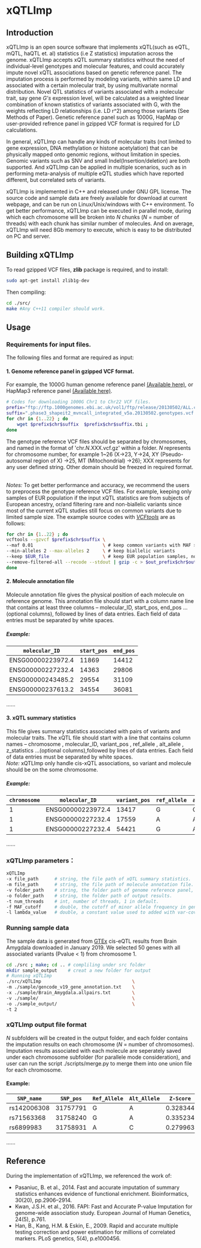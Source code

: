 # xQTLImp
## Introduction
xQTLImp is an open source software that implements xQTL(such as eQTL, mQTL, haQTL et. al) statistics (i.e Z statistics) imputation across the genome. xQTLImp accepts xQTL summary statistics without the need of individual-level genotypes and molecular features, and could accurately impute novel xQTL associations based on genetic reference panel. The imputation process is performed by modeling variants, within same LD and associated with a certain molecular trait, by using multivariate normal distribution. Novel QTL statistics of variants associated with a molecular trait, say gene *G's* expression level, will be calculated as a weighted linear combination of known statistics of variants associated with G, with the weights reflecting LD relationships (i.e. LD r^2) among those variants (See Methods of Paper). Genetic reference panel such as 1000G, HapMap or user-provided refrence panel in gzipped VCF format is required for LD calculations.

In general, xQTLImp can handle any kinds of molecular traits (not limited to gene expression, DNA methylation or histone acetylation) that can be physically mapped onto genomic regions, without limitation in species. Genomic variants such as SNV and small Indel(Insertion/deletion) are both supported. And xQTLImp can be applied in multiple scenarios, such as in performing meta-analysis of multiple eQTL studies which have reported different, but correlated sets of variants. 

xQTLImp is implemented in C++ and released under GNU GPL license. The source code and sample data are freely available for download at current webpage, and can be run on Linux/Unix/windows with C++ environment. To get better performance, xQTLImp can be executed in parallel mode, during which each chromosome will be broken into *N* chunks (*N* = number of threads) with each chunk has similar number of molecules. And on average, xQTLImp will need 8Gb memory to execute, which is easy to be distributed on PC and server.
</br>

##  Building xQTLImp
 To read gzipped VCF files, **zlib** package is required, and to install:
```bash
sudo apt-get install zlib1g-dev
```
Then compiling:
```bash
cd ./src/
make #Any C++11 compiler should work.
```
## Usage
### Requirements for input files.
The following files and format are required as input:
#### 1. Genome reference panel in gzipped VCF format. 
For example, the 1000G human genome reference panel [(Available here)](http://www.internationalgenome.org/data/), or HapMap3 reference panel [(Available here)](https://www.sanger.ac.uk/resources/downloads/human/hapmap3.html).</br>

```bash
# Codes for downloading 1000G Chr1 to Chr22 VCF files.
prefix="ftp://ftp.1000genomes.ebi.ac.uk/vol1/ftp/release/20130502/ALL.chr" ;
suffix=".phase3_shapeit2_mvncall_integrated_v5a.20130502.genotypes.vcf.gz" ;
for chr in {1..22} ; do
    wget $prefix$chr$suffix  $prefix$chr$suffix.tbi ;
done
```
The genotype reference VCF files should be separated by chromosomes, and named in the format of 'chr.*N*.XXX.vcf.gz' within a folder. *N* represents for chromosome number, for example 1~26 (X->23, Y->24, XY (Pseudo-autosomal region of X) ->25, MT (Mitochondrial) ->26); XXX represents for any user defined string. Other domain should be freezed in required format.  </br>
</br>

*Notes:* To get better performance and accuracy, we recommend the users to preprocess the genotype reference VCF files. For example, keeping only samples of EUR population if the input xQTL statistics are from subjects of European ancestry, or/and filtering rare and non-biallelic variants since most of the current xQTL studies still focus on common variants due to limited sample size. The example source codes with *[VCFtools](https://github.com/vcftools/vcftools)* are as follows:

```bash
for chr in {1..22} ; do
vcftools --gzvcf $prefix$chr$suffix \
--maf 0.01                          \ # keep common variants with MAF > 0.01
--min-alleles 2 --max-alleles 2     \ # keep biallelic variants
--keep $EUR_file                    \ # keep EUR population samples, not provided.
--remove-filtered-all --recode --stdout | gzip -c > $out_prefix$chr$out_suffix;
done
```

#### 2. Molecule annotation file
Molecule annotation file gives the physical position of each molecule on reference genome. This annotation file should start with a column name line that contains at least three columns – molecular_ID, start_pos, end_pos ...(optional columns), followed by lines of data entries. Each field of data entries must be separated by white spaces.</br>
##### Example:

`molecular_ID`| `start_pos`| `end_pos`
------------------|-------|-------
ENSG00000223972.4	| 11869 |	14412
ENSG00000227232.4	| 14363	| 29806
ENSG00000243485.2	| 29554	| 31109
ENSG00000237613.2	| 34554	| 36081
......</br>


#### 3. xQTL summary statistics
This file gives summary statistics associated with pairs of variants and molecular traits. The xQTL file should start with a line that contains column names – chromosome , molecular_ID, variant_pos , ref_allele , alt_allele , z_statistics ...(optional columns),followed by lines of data entries. Each field of data entries must be separated by white spaces. </br>
*Note:* xQTLImp only handle cis-xQTL associations, so variant and molecule should be on the some chromosome. </br>
##### Example:
`chromosome` | `molecular_ID` | `variant_pos` | `ref_allele` | `alt_allele` | `z_statistics`
--|--|--|--|--|--
1 | ENSG00000223972.4 | 13417 | G | C    | 1.5
1 | ENSG00000227232.4 | 17559 | A | AGCC | 2.6
1 | ENSG00000227232.4 | 54421 | G | A    | -1.0
......</br>


### xQTLImp parameters：
```bash
xQTLImp
-x file_path      # string, the file path of xQTL summary statistics.
-m file_path      # string, the file path of molecule annotation file.
-v folder_path    # string, the folder path of genome reference panel, such as 1000G VCF files.
-o folder_path    # string, the folder path of output results. 
-t num_threads    # int, number of threads, 1 in default.
-f MAF_cutoff     # double, the cutoff of minor allele frequency in genome reference panel, 0.01 in default.
-l lambda_value   # double, a constant value used to added with var-covariance matrix to gurantee the matrix is invertible, 0.1 in default 
```


### Running sample data
The sample data is generated from [GTEx](https://gtexportal.org/home/index.html) cis-eQTL results from Brain Amygdala downloaded in January 2019. We selected 50 genes with all associated variants (Pvalue < 1) from chromosome 1.

```bash
cd ./src ; make; cd .. # compliling under src folder
mkdir sample_output    # creat a new folder for output
# Running xQTLImp
./src/xQTLImp                                  \
-m ./sample/gencode_v19_gene_annotation.txt    \
-x ./sample/Brain_Amygdala.allpairs.txt        \
-v ./sample/                                   \
-o ./sample_output/                            \
-t 2
```
### xQTLImp output file format
*N* subfolders will be created in the output folder, and each folder contains the imputation results on each chromosome (*N* = number of chromosomes).</br> Imputation results associated with each molecule are seperately saved under each chromosome subfolder (for parallele mode consideration), and user can run the script ./scripts/merge.py to merge them into one union file for each chromosome.</br>
#### Example:
`SNP_name` | `SNP_pos` | `Ref_Allele` | `Alt_Allele` | `Z-Score` | `r2pred`
--|--|--|--|--|--
rs142006308 | 31757791 | G | A | 0.328344 | 0.98
rs71563368 |  31758240 | G | A | 0.335234 | 1.00
rs6899983  | 31758931  | A | C | 0.279963 | 0.89
......

## Reference
During the implementation of xQTLImp, we referenced the work of:
* Pasaniuc, B. et al., 2014. Fast and accurate imputation of summary statistics enhances evidence of functional enrichment. Bioinformatics, 30(20), pp.2906–2914.
* Kwan, J.S.H. et al., 2016. FAPI: Fast and Accurate P-value Imputation for genome-wide association study. European Journal of Human Genetics, 24(5), p.761.
* Han, B., Kang, H.M. & Eskin, E., 2009. Rapid and accurate multiple testing correction and power estimation for millions of correlated markers. PLoS genetics, 5(4), p.e1000456.




